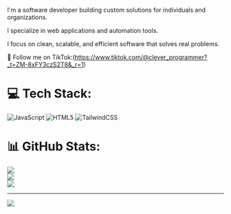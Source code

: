 I'm a software developer building custom solutions for individuals and organizations.

I specialize in web applications and automation tools.

I focus on clean, scalable, and efficient software that solves real problems.

📲 Follow me on TikTok:(https://www.tiktok.com/@clever_programmer?_t=ZM-8xFY3czS2T8&_r=1)



# 💻 Tech Stack:
![JavaScript](https://img.shields.io/badge/javascript-%23323330.svg?style=for-the-badge&logo=javascript&logoColor=%23F7DF1E) ![HTML5](https://img.shields.io/badge/html5-%23E34F26.svg?style=for-the-badge&logo=html5&logoColor=white) ![TailwindCSS](https://img.shields.io/badge/tailwindcss-%2338B2AC.svg?style=for-the-badge&logo=tailwind-css&logoColor=white)
# 📊 GitHub Stats:
![](https://github-readme-stats.vercel.app/api?username=Adanmaalimali&theme=merko&hide_border=false&include_all_commits=false&count_private=false)<br/>
![](https://nirzak-streak-stats.vercel.app/?user=Adanmaalimali&theme=merko&hide_border=false)<br/>
![](https://github-readme-stats.vercel.app/api/top-langs/?username=Adanmaalimali&theme=merko&hide_border=false&include_all_commits=false&count_private=false&layout=compact)

---
[![](https://visitcount.itsvg.in/api?id=Adanmaalimali&icon=0&color=0)](https://visitcount.itsvg.in)

<!-- Proudly created with GPRM ( https://gprm.itsvg.in ) -->
